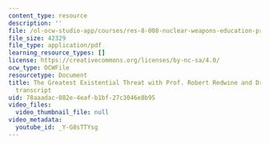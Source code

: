 ```yaml
---
content_type: resource
description: ''
file: /ol-ocw-studio-app/courses/res-8-008-nuclear-weapons-education-project-spring-2022/_Y-G8sTTYsg_transcript.pdf
file_size: 42329
file_type: application/pdf
learning_resource_types: []
license: https://creativecommons.org/licenses/by-nc-sa/4.0/
ocw_type: OCWFile
resourcetype: Document
title: The Greatest Existential Threat with Prof. Robert Redwine and Dr. Jim Walsh
  transcript
uid: 78aaadac-082e-4eaf-b1bf-27c3046e8b95
video_files:
  video_thumbnail_file: null
video_metadata:
  youtube_id: _Y-G8sTTYsg
---
```

